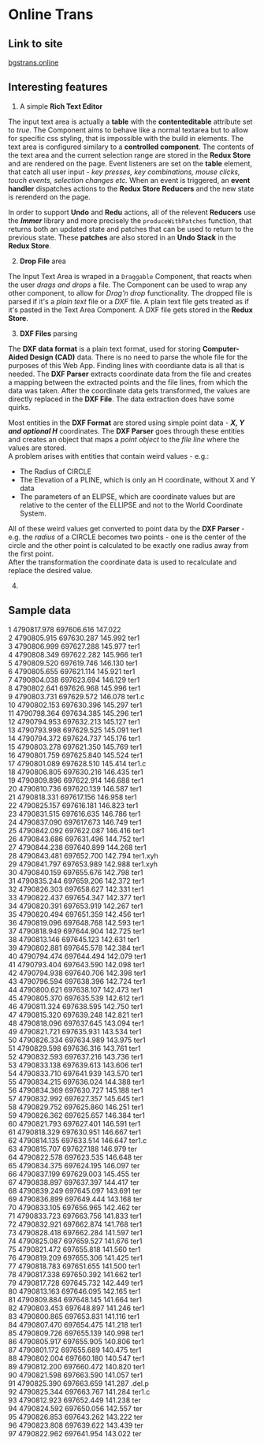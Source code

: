 # Online Trans

## Link to site

[bgstrans.online](https://bgstrans.online/)

## Interesting features

1. A simple **Rich Text Editor**

The input text area is actually a **table** with the **contenteditable** attribute set to _true_. The Component aims to behave like a normal textarea but to allow for specific css styling, that is impossible with the build in elements. The text area is configured similary to a **controlled component**. The contents of the text area and the current selection range are stored in the **Redux Store** and are rendered on the page. Event listeners are set on the **table** element, that catch all user input - _key presses, key combinations, mouse clicks, touch events, selection changes etc._ When an event is triggered, an **event handler** dispatches actions to the **Redux Store Reducers** and the new state is rerenderd on the page.

In order to support **Undo** and **Redu** actions, all of the relevent **Reducers** use the **_Immer_** library and more precisely the `produceWithPatches` function, that returns both an updated state and patches that can be used to return to the previous state. These **patches** are also stored in an **Undo Stack** in the **Redux Store**.

2. **Drop File** area

The Input Text Area is wraped in a `Draggable` Component, that reacts when the user _drags and drops_ a file. The Component can be used to wrap any other component, to allow for _Drag'n drop_ functionality. The dropped file is parsed if it's a _plain text_ file or a _DXF_ file. A plain text file gets treated as if it's pasted in the Text Area Component. A DXF file gets stored in the **Redux Store**.

3. **DXF Files** parsing

The **DXF data format** is a plain text format, used for storing **Computer-Aided Design (CAD)** data. There is no need to parse the whole file for the purposes of this Web App. Finding lines with coordiante data is all that is needed. The **DXF Parser** extracts coordinate data from the file and creates a mapping between the extracted points and the file lines, from which the data was taken. After the coordinate data gets transformed, the values are directly replaced in the **DXF File**. The data extraction does have some quirks.

Most entities in the **DXF Format** are stored using simple point data - **_X, Y and optional H_** coordinates. The **DXF Parser** goes through these entities and creates an object that maps a _point object_ to the _file line_ where the values are stored.  
A problem arises with entities that contain weird values - e.g.:

- The Radius of CIRCLE
- The Elevation of a PLINE, which is only an H coordinate, without X and Y data
- The parameters of an ELIPSE, which are coordinate values but are relative to the center of the ELLIPSE and not to the World Coordinate System.

All of these weird values get converted to point data by the **DXF Parser** - e.g. the _radius_ of a CIRCLE becomes two points - one is the center of the circle and the other point is calculated to be exactly one radius away from the first point.  
After the transformation the coordinate data is used to recalculate and replace the desired value.

4. 

## Sample data

1 4790817.978 697606.616 147.022  
2 4790805.915 697630.287 145.992 ter1  
3 4790806.999 697627.288 145.977 ter1  
4 4790808.349 697622.282 145.966 ter1  
5 4790809.520 697619.746 146.130 ter1  
6 4790805.655 697621.114 145.921 ter1  
7 4790804.038 697623.694 146.129 ter1  
8 4790802.641 697626.968 145.996 ter1  
9 4790803.731 697629.572 146.078 ter1.c  
10 4790802.153 697630.396 145.297 ter1  
11 4790798.364 697634.385 145.296 ter1  
12 4790794.953 697632.213 145.127 ter1  
13 4790793.998 697629.525 145.091 ter1  
14 4790794.372 697624.737 145.176 ter1  
15 4790803.278 697621.350 145.769 ter1  
16 4790801.759 697625.840 145.524 ter1  
17 4790801.089 697628.510 145.414 ter1.c  
18 4790806.805 697630.216 146.435 ter1  
19 4790809.896 697622.914 146.688 ter1  
20 4790810.736 697620.139 146.587 ter1  
21 4790818.331 697617.156 146.958 ter1  
22 4790825.157 697616.181 146.823 ter1  
23 4790831.515 697616.635 146.786 ter1  
24 4790837.090 697617.673 146.749 ter1  
25 4790842.092 697622.087 146.416 ter1  
26 4790843.686 697631.496 144.752 ter1  
27 4790844.238 697640.899 144.268 ter1  
28 4790843.481 697652.700 142.794 ter1.xyh  
29 4790841.797 697653.989 142.988 ter1.xyh  
30 4790840.159 697655.676 142.798 ter1  
31 4790835.244 697659.206 142.372 ter1  
32 4790826.303 697658.627 142.331 ter1  
33 4790822.437 697654.347 142.377 ter1  
34 4790820.391 697653.919 142.267 ter1  
35 4790820.494 697651.359 142.456 ter1  
36 4790819.096 697648.768 142.593 ter1  
37 4790818.949 697644.904 142.725 ter1  
38 4790813.146 697645.123 142.631 ter1  
39 4790802.881 697645.578 142.384 ter1  
40 4790794.474 697644.494 142.079 ter1  
41 4790793.404 697643.590 142.098 ter1  
42 4790794.938 697640.706 142.398 ter1  
43 4790796.594 697638.396 142.724 ter1  
44 4790800.621 697638.107 142.473 ter1  
45 4790805.370 697635.539 142.612 ter1  
46 4790811.324 697638.595 142.750 ter1  
47 4790815.320 697639.248 142.821 ter1  
48 4790818.096 697637.645 143.094 ter1  
49 4790821.721 697635.931 143.534 ter1  
50 4790826.334 697634.989 143.975 ter1  
51 4790829.598 697636.316 143.761 ter1  
52 4790832.593 697637.216 143.736 ter1  
53 4790833.138 697639.613 143.606 ter1  
54 4790833.710 697641.939 143.570 ter1  
55 4790834.215 697636.024 144.388 ter1  
56 4790834.369 697630.727 145.188 ter1  
57 4790832.992 697627.357 145.645 ter1  
58 4790829.752 697625.860 146.251 ter1  
59 4790826.362 697625.657 146.384 ter1  
60 4790821.793 697627.401 146.591 ter1  
61 4790818.329 697630.951 146.667 ter1  
62 4790814.135 697633.514 146.647 ter1.c  
63 4790815.707 697627.188 146.979 ter  
64 4790822.578 697623.535 146.648 ter  
65 4790834.375 697624.195 146.097 ter  
66 4790837.199 697629.003 145.455 ter  
67 4790838.897 697637.397 144.417 ter  
68 4790839.249 697645.097 143.691 ter  
69 4790836.899 697649.444 143.168 ter  
70 4790833.105 697656.965 142.462 ter  
71 4790833.723 697663.756 141.833 ter1  
72 4790832.921 697662.874 141.768 ter1  
73 4790828.418 697662.284 141.597 ter1  
74 4790825.087 697659.527 141.676 ter1  
75 4790821.472 697655.818 141.560 ter1  
76 4790819.209 697655.306 141.425 ter1  
77 4790818.783 697651.655 141.500 ter1  
78 4790817.338 697650.392 141.662 ter1  
79 4790817.728 697645.732 142.449 ter1  
80 4790813.163 697646.095 142.165 ter1  
81 4790809.884 697648.145 141.664 ter1  
82 4790803.453 697648.897 141.246 ter1  
83 4790800.865 697653.831 141.116 ter1  
84 4790807.470 697654.475 141.218 ter1  
85 4790809.726 697655.139 140.998 ter1  
86 4790805.917 697655.905 140.806 ter1  
87 4790801.172 697655.689 140.475 ter1  
88 4790802.004 697660.180 140.547 ter1  
89 4790812.200 697660.472 140.820 ter1  
90 4790821.598 697663.590 141.057 ter1  
91 4790825.390 697663.659 141.287 .del.p  
92 4790825.344 697663.767 141.284 ter1.c  
93 4790812.923 697652.449 141.238 ter  
94 4790824.592 697650.056 142.557 ter  
95 4790826.853 697643.262 143.222 ter  
96 4790823.808 697639.622 143.439 ter  
97 4790822.962 697641.954 143.022 ter
